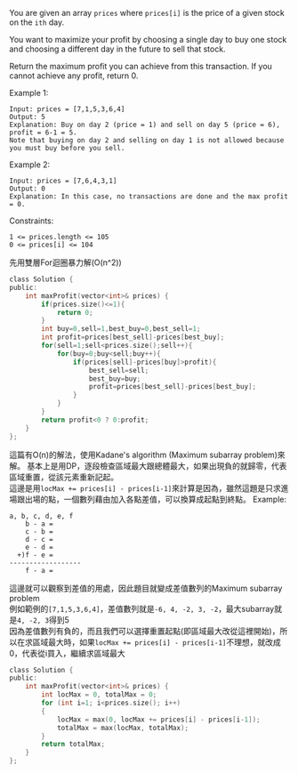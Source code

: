 You are given an array ```prices``` where ```prices[i]``` is the price of a given stock on the ``ith`` day.

You want to maximize your profit by choosing a single day to buy one stock and choosing a different day in the future to sell that stock.

Return the maximum profit you can achieve from this transaction. If you cannot achieve any profit, return 0.

 

Example 1:
```
Input: prices = [7,1,5,3,6,4]
Output: 5
Explanation: Buy on day 2 (price = 1) and sell on day 5 (price = 6), profit = 6-1 = 5.
Note that buying on day 2 and selling on day 1 is not allowed because you must buy before you sell.
```
Example 2:
```
Input: prices = [7,6,4,3,1]
Output: 0
Explanation: In this case, no transactions are done and the max profit = 0.
 ```

Constraints:

```1 <= prices.length <= 105```  
```0 <= prices[i] <= 104```  

先用雙層For迴圈暴力解(O(n^2))
```c
class Solution {
public:
    int maxProfit(vector<int>& prices) {
        if(prices.size()<=1){
            return 0;
        }
        int buy=0,sell=1,best_buy=0,best_sell=1;
        int profit=prices[best_sell]-prices[best_buy];
        for(sell=1;sell<prices.size();sell++){
            for(buy=0;buy<sell;buy++){
                if(prices[sell]-prices[buy]>profit){
                    best_sell=sell;
                    best_buy=buy;
                    profit=prices[best_sell]-prices[best_buy];
                }
            }
        }
        return profit<0 ? 0:profit;
    }
};
```
這篇有O(n)的解法，使用Kadane's algorithm (Maximum subarray problem)來解。
基本上是用DP，逐段檢查區域最大跟總體最大，如果出現負的就歸零，代表區域重置，從該元素重新記起。  
這邊是用```locMax += prices[i] - prices[i-1]```來計算是因為，雖然這題是只求進場跟出場的點，一個數列藉由加入各點差值，可以換算成起點到終點。
Example:
```
a, b, c, d, e, f
    b - a =  
    c - b =  
    d - c =  
    e - d =  
  +)f - e =  
------------------
    f - a =  
```
這邊就可以觀察到差值的用處，因此題目就變成差值數列的Maximum subarray problem   
例如範例的```[7,1,5,3,6,4]```，差值數列就是```-6, 4, -2, 3, -2```，最大subarray就是```4, -2, 3```得到5  
因為差值數列有負的，而且我們可以選擇重置起點(即區域最大改從這裡開始)，所以在求區域最大時，如果```locMax += prices[i] - prices[i-1]```不理想，就改成0，代表從i買入，繼續求區域最大

```c
class Solution {
public:
    int maxProfit(vector<int>& prices) {
        int locMax = 0, totalMax = 0;
        for (int i=1; i<prices.size(); i++)
        {
            locMax = max(0, locMax += prices[i] - prices[i-1]);
            totalMax = max(locMax, totalMax);
        }
        return totalMax;
    }
};
```
